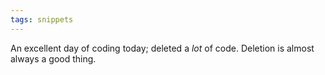 ```yaml
---
tags: snippets
---
```


An excellent day of coding today; deleted a _lot_ of code. Deletion is almost always a good thing.
